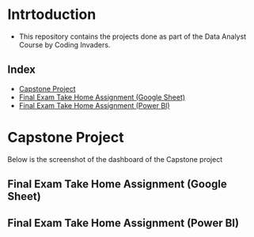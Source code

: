 # Intrtoduction
- This repository contains the projects done as part of the Data Analyst Course by Coding Invaders.


## Index
- [Capstone Project](#capstone-project)
- [Final Exam Take Home Assignment (Google Sheet)](#final-exam-take-home-assignment-(Google-Sheet))
- [Final Exam Take Home Assignment (Power BI)](#final-exam-take-home-assignment-(power-bi))

# Capstone Project
Below is the screenshot of the dashboard of the Capstone project


## Final Exam Take Home Assignment (Google Sheet)



## Final Exam Take Home Assignment (Power BI)

